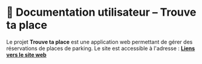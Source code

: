 # 🧠 Documentation utilisateur – Trouve ta place
Le projet **Trouve ta place** est une application web permettant de gérer des réservations de places de parking.
Le site est accessible à l'adresse :
**[Liens vers le site web](https://trouvetaplace.eu)**